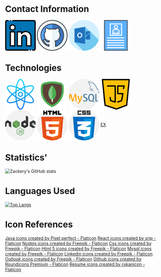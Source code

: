 # Contact Information
<a href="https://www.linkedin.com/in/zackery-arsement/" target="blank"><img align="center" src="./images/linkedin.png" height="100" /></a>
<a href="https://github.com/ZackeryArsement" target="blank"><img align="center" src="./images/github.png" height="100" /></a>
<a href="mailto:zarsement@hotmail.com" target="blank"><img align="center" src="./images/outlook.png" height="100" /></a>
<a href="/images/resume.pdf" target="blank" download><img align="center" src="./images/cv.png" height="100" /></a>

# Technologies

<a href="https://reactjs.org/" target="blank"><img align="center" src="./images/atom.png" height="100" /></a>
<a href="https://www.mongodb.com/" target="blank"><img align="center" src="./images/mongodb.png" height="100" /></a>
<a href="https://www.mysql.com/" target="blank"><img align="center" src="./images/mysql.png" height="100" /></a>
<a href="https://www.javascript.com/" target="blank"><img align="center" src="./images/java-script.png" height="100" /></a>
<a href="https://nodejs.org/en/" target="blank"><img align="center" src="./images/nodejs.png" height="100" /></a>
<a href="https://html.com/" target="blank"><img align="center" src="./images/html-5.png" height="100" /></a>
<a href="https://www.w3.org/Style/CSS/Overview.en.html" target="blank"><img align="center" src="./images/css.png" height="100" /></a>
<a href="https://expressjs.com/" target="blank">EX</a>

# Statistics'
![Zackery's GitHub stats](https://github-readme-stats.vercel.app/api?username=ZackeryArsement&show_icons=true&theme=darcula)
# Languages Used
[![Top Langs](https://github-readme-stats.vercel.app/api/top-langs/?username=ZackeryArsement&layout=compact)](https://github.com/ZackeryArsement/github-readme-stats)

<!--
**ZackeryArsement/ZackeryArsement** is a ✨ _special_ ✨ repository because its `README.md` (this file) appears on your GitHub profile.

Here are some ideas to get you started:

- 🔭 I’m currently working on ...
- 🌱 I’m currently learning ...
- 👯 I’m looking to collaborate on ...
- 🤔 I’m looking for help with ...
- 💬 Ask me about ...
- 📫 How to reach me: ...
- 😄 Pronouns: ...
- ⚡ Fun fact: ...
-->
# Icon References
<a href="https://www.flaticon.com/free-icons/java" title="java icons">Java icons created by Pixel perfect - Flaticon</a>
<a href="https://www.flaticon.com/free-icons/react" title="react icons">React icons created by srip - Flaticon</a>
<a href="https://www.flaticon.com/free-icons/nodejs" title="nodejs icons">Nodejs icons created by Freepik - Flaticon</a>
<a href="https://www.flaticon.com/free-icons/css" title="css icons">Css icons created by Freepik - Flaticon</a>
<a href="https://www.flaticon.com/free-icons/html-5" title="html 5 icons">Html 5 icons created by Freepik - Flaticon</a>
<a href="https://www.flaticon.com/free-icons/mysql" title="mysql icons">Mysql icons created by Freepik - Flaticon</a>
<a href="https://www.flaticon.com/free-icons/linkedin" title="linkedin icons">Linkedin icons created by Freepik - Flaticon</a>
<a href="https://www.flaticon.com/free-icons/outlook" title="outlook icons">Outlook icons created by Freepik - Flaticon</a>
<a href="https://www.flaticon.com/free-icons/github" title="github icons">Github icons created by Roundicons Premium - Flaticon</a>
<a href="https://www.flaticon.com/free-icons/resume" title="resume icons">Resume icons created by rukanicon - Flaticon</a>
